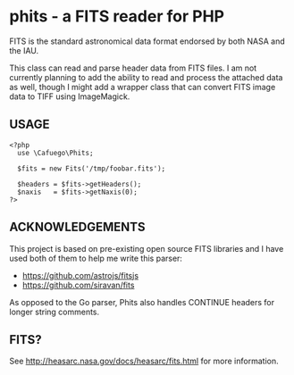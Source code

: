 phits - a FITS reader for PHP
=============================

FITS is the standard astronomical data format endorsed by both NASA and the IAU.

This class can read and parse header data from FITS files. I am not currently
planning to add the ability to read and process the attached data as well,
though I might add a wrapper class that can convert FITS image data to TIFF
using ImageMagick.


USAGE
-----
```
<?php
  use \Cafuego\Phits;

  $fits = new Fits('/tmp/foobar.fits');

  $headers = $fits->getHeaders();
  $naxis   = $fits->getNaxis(0);
?>
```

ACKNOWLEDGEMENTS
----------------
This project is based on pre-existing open source FITS libraries and I have
used both of them to help me write this parser:

* https://github.com/astrojs/fitsjs
* https://github.com/siravan/fits

As opposed to the Go parser, Phits also handles CONTINUE headers for longer
string comments.

FITS?
-----
See http://heasarc.nasa.gov/docs/heasarc/fits.html for more information.
